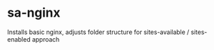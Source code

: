 sa-nginx
========

Installs basic nginx, adjusts folder structure for sites-available / sites-enabled approach

